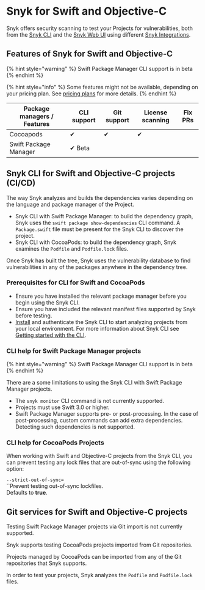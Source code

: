 # Snyk for Swift and Objective-C

Snyk offers security scanning to test your Projects for vulnerabilities, both from the [Snyk CLI](../../../snyk-cli/) and the [Snyk Web UI](../../../getting-started/quickstart/create-a-snyk-account/snyk-web-ui.md) using different [Snyk Integrations](../../../integrations/).

## Features of Snyk for Swift and Objective-C

{% hint style="warning" %}
Swift Package Manager CLI support  is in beta
{% endhint %}

{% hint style="info" %}
Some features might not be available, depending on your pricing plan. See [pricing plans](https://snyk.io/plans/) for more details.
{% endhint %}

| Package managers / Features | CLI support | Git support | License scanning | Fix PRs |
| --------------------------- | ----------- | ----------- | ---------------- | ------- |
| Cocoapods                   | ✔︎          | ✔︎          | ✔︎               |         |
| Swift Package Manager       | ✔︎ Beta     |             |                  |         |

## Snyk CLI for Swift and Objective-C projects (CI/CD)

The way Snyk analyzes and builds the dependencies varies depending on the language and package manager of the Project.

* Snyk CLI with Swift Package Manager: to build the dependency graph, Snyk uses the `swift package show-dependencies` CLI command. A `Package.swift` file must be present for the Snyk CLI to discover the project.
* Snyk CLI with CocoaPods: to build the dependency graph, Snyk examines the `Podfile` and `Podfile.lock` files.

Once Snyk has built the tree, Snyk uses the vulnerability database to find vulnerabilities in any of the packages anywhere in the dependency tree.

### **Prerequisites for CLI for Swift and CocoaPods**

* Ensure you have installed the relevant package manager before you begin using the Snyk CLI.
* Ensure you have included the relevant manifest files supported by Snyk before testing.
* [Install](../../../snyk-cli/install-the-snyk-cli.md) and authenticate the Snyk CLI to start analyzing projects from your local environment. For more information about Snyk CLI see [Getting started with the CLI](../../../snyk-cli/getting-started-with-the-cli.md).

### CLI help for Swift Package Manager projects

{% hint style="warning" %}
Swift Package Manager CLI support is in beta
{% endhint %}

There are a some limitations to using the Snyk CLI with Swift Package Manager projects.

* The `snyk monitor` CLI command is not currently supported.
* Projects must use Swift 3.0 or higher.&#x20;
* Swift Package Manager supports pre- or post-processing. In the case of post-processing, custom commands can add extra dependencies. Detecting such dependencies is not supported.

### **CLI help for CocoaPods Projects**

When working with Swift and Objective-C projects from the Snyk CLI, you can prevent testing any lock files that are out-of-sync using the following option:

`--strict-out-of-sync=`\
``Prevent testing out-of-sync lockfiles.\
Defaults to **true**.

## Git services for Swift and Objective-C projects

Testing Swift Package Manager projects via Git import is not currently supported.

Snyk supports testing CocoaPods projects imported from Git repositories.

Projects managed by CocoaPods can be imported from any of the Git repositories that Snyk  supports.&#x20;

In order to test your projects, Snyk analyzes the `Podfile` and `Podfile.lock` files.
